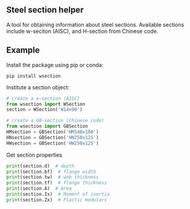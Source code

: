 ## Steel section helper
A tool for obtaining information about steel sections. Available sections include w-seciton (AISC), and H-section from Chinese code.
## Example
Install the package using pip or conda:
```console
pip install wsection
```
Institute a section object:
```python
# create a w-section (AISC)
from wsection import WSection
section = WSection('W14x90')

# create a GB-section (Chinese code)
from wsection import GBSection
HMsection = GBSection('HM148x100')
HNsection = GBSection('HN250x125')
HWsection = GBSection('HW250x125')
```
Get section properties
```python
print(section.d)  # depth
print(section.bf)  # flange width
print(section.tw)  # web thickness
print(section.tf)  # flange thickness
print(section.A)  # Area
print(section.Ix)  # Moment of inertia
print(section.Zx)  # Plastic modulars
```